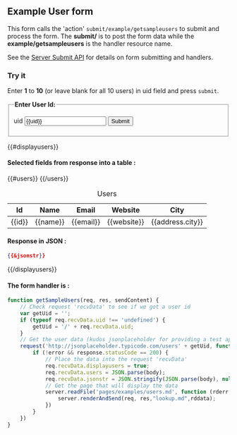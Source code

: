 ## Example User form

This form calls the 'action' `submit/example/getsampleusers` to
submit and process the form. The **submit/** is to post the form data
while the **example/getsampleusers** is the handler resource name.
 
See the [Server Submit API](pages/api/submit.md) for
details on form submitting and handlers.

### Try it
Enter **1** to **10** (or leave blank for all 10 users) in uid field
and press `submit`. 

<form action="api/submit/example/getsampleusers" method="post">
  <fieldset>
    <legend><strong>Enter User Id:</strong></legend>
    <dl>
      <dt><label for="uid">uid</label>
      <input id="uid" name="uid" value="{{uid}}" type="text" />
      <input type="submit" value="Submit" /></dd>
    </dl>
  </fieldset>
</form>

{{#displayusers}}

#### Selected fields from response into a table :
<table class="example">
  <caption>Users</caption>
  <thead>
    <tr>
      <th>Id</th><th>Name</th><th>Email</th>
      <th>Website</th><th>City</th>
    </tr>
  </thead>
  <tbody>
  {{#users}}
    <tr>
      <td>{{id}}</td><td>{{name}}</td><td>{{email}}</td>
      <td>{{website}}</td><td>{{address.city}}</td>
    </tr>
  {{/users}}
  </tbody>
</table>

#### Response in JSON :
```json
{{&jsonstr}}
```

{{/displayusers}}

#### The form handler is :
```js
function getSampleUsers(req, res, sendContent) {
    // Check request 'recvData' to see if we got a user id
    var getUid = '';
    if (typeof req.recvData.uid !== 'undefined') {
        getUid = '/' + req.recvData.uid;
    }
    // Get the user data (kudos jsonplaceholder for providing a test api!)
    request('http://jsonplaceholder.typicode.com/users' + getUid, function (error, response, body) {
        if (!error && response.statusCode == 200) {
            // Place the data into the request 'recvData'
            req.recvData.displayusers = true;
            req.recvData.users = JSON.parse(body);
            req.recvData.jsonstr = JSON.stringify(JSON.parse(body), null, 4);
            // Get the page that will display the data
            server.readFile('pages/examples/users.md', function (rderr, rddata) {
                server.renderAndSend(req, res,"lookup.md",rddata);
            })
        }
    })
}

```


